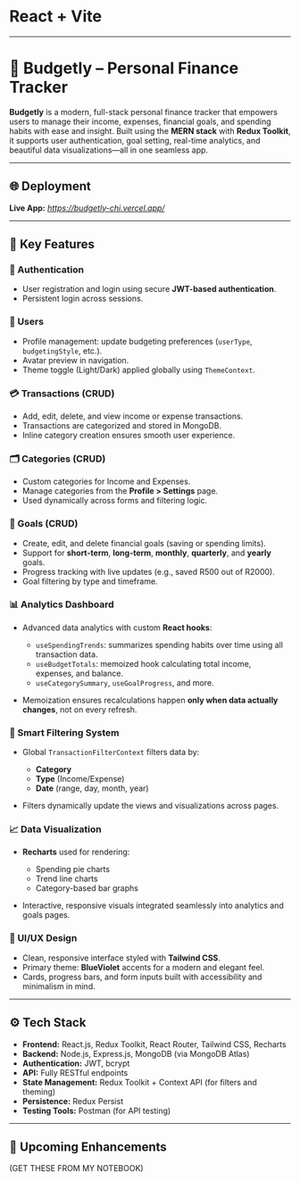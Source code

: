 # React + Vite


---

# 💸 Budgetly – Personal Finance Tracker

**Budgetly** is a modern, full-stack personal finance tracker that empowers users to manage their income, expenses, financial goals, and spending habits with ease and insight. Built using the **MERN stack** with **Redux Toolkit**, it supports user authentication, goal setting, real-time analytics, and beautiful data visualizations—all in one seamless app.

---

## 🌐 Deployment

**Live App:** *https://budgetly-chi.vercel.app/*

---

## 🚀 Key Features

### 🔐 Authentication

* User registration and login using secure **JWT-based authentication**.
* Persistent login across sessions.

### 👤 Users

* Profile management: update budgeting preferences (`userType`, `budgetingStyle`, etc.).
* Avatar preview in navigation.
* Theme toggle (Light/Dark) applied globally using `ThemeContext`.

### 💳 Transactions (CRUD)

* Add, edit, delete, and view income or expense transactions.
* Transactions are categorized and stored in MongoDB.
* Inline category creation ensures smooth user experience.

### 🗂️ Categories (CRUD)

* Custom categories for Income and Expenses.
* Manage categories from the **Profile > Settings** page.
* Used dynamically across forms and filtering logic.

### 🎯 Goals (CRUD)

* Create, edit, and delete financial goals (saving or spending limits).
* Support for **short-term**, **long-term**, **monthly**, **quarterly**, and **yearly** goals.
* Progress tracking with live updates (e.g., saved R500 out of R2000).
* Goal filtering by type and timeframe.

### 📊 Analytics Dashboard

* Advanced data analytics with custom **React hooks**:

  * `useSpendingTrends`: summarizes spending habits over time using all transaction data.
  * `useBudgetTotals`: memoized hook calculating total income, expenses, and balance.
  * `useCategorySummary`, `useGoalProgress`, and more.
* Memoization ensures recalculations happen **only when data actually changes**, not on every refresh.

### 🧠 Smart Filtering System

* Global `TransactionFilterContext` filters data by:

  * **Category**
  * **Type** (Income/Expense)
  * **Date** (range, day, month, year)
* Filters dynamically update the views and visualizations across pages.

### 📈 Data Visualization

* **Recharts** used for rendering:

  * Spending pie charts
  * Trend line charts
  * Category-based bar graphs
* Interactive, responsive visuals integrated seamlessly into analytics and goals pages.

### 🎨 UI/UX Design

* Clean, responsive interface styled with **Tailwind CSS**.
* Primary theme: **BlueViolet** accents for a modern and elegant feel.
* Cards, progress bars, and form inputs built with accessibility and minimalism in mind.

---

## ⚙️ Tech Stack

* **Frontend:** React.js, Redux Toolkit, React Router, Tailwind CSS, Recharts
* **Backend:** Node.js, Express.js, MongoDB (via MongoDB Atlas)
* **Authentication:** JWT, bcrypt
* **API:** Fully RESTful endpoints
* **State Management:** Redux Toolkit + Context API (for filters and theming)
* **Persistence:** Redux Persist
* **Testing Tools:** Postman (for API testing)

---

## 📁 Upcoming Enhancements

(GET THESE FROM MY NOTEBOOK)

